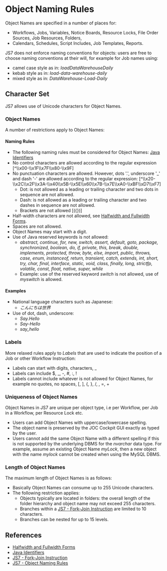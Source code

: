 # Object Naming Rules

Object Names are specified in a number of places for:

- Workflows, Jobs, Variables, Notice Boards, Resource Locks, File Order Sources, Job Resources, Folders,
- Calendars, Schedules, Script Includes, Job Templates, Reports.

JS7 does not enforce naming conventions for objects: users are free to choose naming conventions at their will, for example for Job names using:

- camel case style as in: *loadDataWarehouseDaily*
- kebab style as in: *load-data-warehouse-daily*
- mixed style as in: *DataWarehouse-Load-Daily*

## Character Set

JS7 allows use of Unicode characters for Object Names.

### Object Names

A number of restrictions apply to Object Names:

#### Naming Rules

- The following naming rules must be considered for Object Names: [Java Identifiers](https://docs.oracle.com/javase/specs/jls/se7/html/jls-3.html#jls-3.8)
- No control characters are allowed according to the regular expression \[^\\\\x00-\\\\x1F\\\\x7F\\\\x80-\\\\x9F\]
- No punctuation characters are allowed. However, dots '.', underscore '_' and dash '-' are allowed according to the regular expression: \[^\\\\x20-\\\\x2C\\\\x2F\\\\x3A-\\\\x40\\\\x5B-\\\\x5E\\\\x60\\\\x7B-\\\\x7E\\\\xA0-\\\\xBF\\\\xD7\\\\xF7\]
  - Dot: is not allowed as a leading or trailing character and two dots in sequence are not allowed.
  - Dash: is not allowed as a leading or trailing character and two dashes in sequence are not allowed.
  - Brackets are not allowed \[({})\]
- Half-width characters are not allowed, see [Halfwidth and Fullwidth Forms](https://en.wikipedia.org/wiki/Halfwidth_and_Fullwidth_Forms_(Unicode_block)).
- Spaces are not allowed.
- Object Names may start with a digit.
- Use of Java reserved keywords is not allowed:
  - *abstract, continue, for, new, switch, assert, default, goto, package, synchronized, boolean, do, if, private, this, break, double, implements, protected, throw, byte, else, import, public, throws, case, enum, instanceof, return, transient, catch,  extends, int, short, try, char, final, interface, static, void, class, finally, long, strictfp, volatile, const, float, native, super, while*
  - Example: use of the reserved keyword *switch* is not allowed, use of *myswitch* is allowed.

#### Examples

- National language characters such as Japanese:
  - *こんにちは世界*
- Use of dot, dash, underscore:
  - *Say.Hello*
  - *Say-Hello*
  - *say_hello*

### Labels

More relaxed rules apply to *Labels* that are used to indicate the position of a Job or other Workflow Instruction:

- Labels can start with digits, characters, _
- Labels can include $, _, -, #, :, !
- Labels cannot include whatever is not allowed for Object Names, for example no quotes, no spaces, \[, \], {, }, /, \, =, +

### Uniqueness of Object Names

Object Names in JS7 are unique per object type, i.e per Workflow, per Job in a Workflow, per Resource Lock etc.

- Users can add Object Names with uppercase/lowercase spelling.
- The object name is preserved by the JOC Cockpit GUI exactly as typed by the user.
- Users cannot add the same Object Name with a different spelling if this is not supported by the underlying DBMS for the *nvarchar* data type. For example, assume an existing Object Name *myLock*, then a new object with the name *mylock* cannot be created when using the MySQL DBMS.

### Length of Object Names

The maximum length of Object Names is as follows:

- Basically Object Names can consume up to 255 Unicode characters.
- The following restriction applies:
  - Objects typically are located in folders: the overall length of the folder hierarchy and object name may not exceed 255 characters.
  - Branches within a [JS7 - Fork-Join Instruction](https://kb.sos-berlin.com/display/JS7/JS7+-+Fork-Join+Instruction) are limited to 10 characters.
  - Branches can be nested for up to 15 levels.

## References

- [Halfwidth and Fullwidth Forms](https://en.wikipedia.org/wiki/Halfwidth_and_Fullwidth_Forms_(Unicode_block))
- [Java Identifiers](https://docs.oracle.com/javase/specs/jls/se7/html/jls-3.html#jls-3.8)
- [JS7 - Fork-Join Instruction](https://kb.sos-berlin.com/display/JS7/JS7+-+Fork-Join+Instruction)
- [JS7 - Object Naming Rules](https://kb.sos-berlin.com/display/JS7/JS7+-+Object+Naming+Rules)
